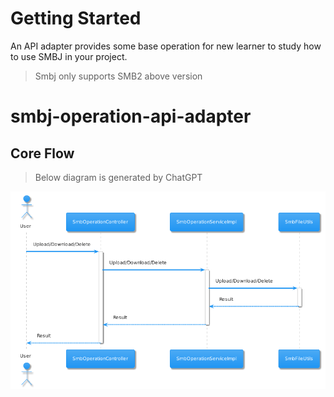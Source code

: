 # Getting Started

An API adapter provides some base operation for new learner to study how to use SMBJ in your project.
> Smbj only supports SMB2 above version

# smbj-operation-api-adapter
## Core Flow
> Below diagram is generated by ChatGPT

![](doc/plantUML/smbj-operation-api-adapter/smb-api-operation-flow.png)



